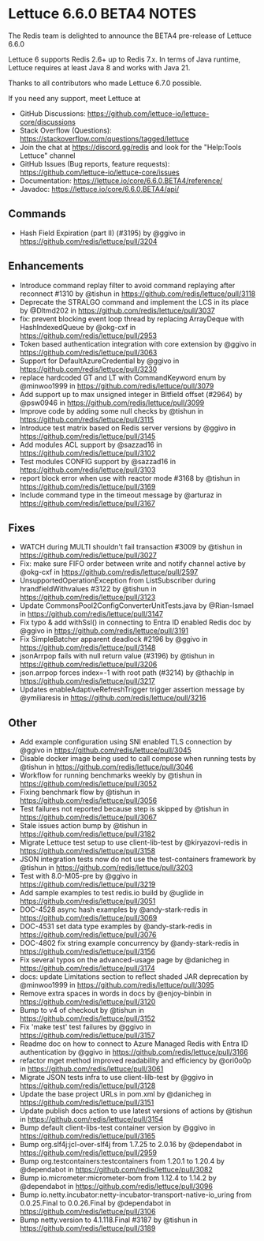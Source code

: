 Lettuce 6.6.0 BETA4 NOTES
==============================

The Redis team is delighted to announce the BETA4 pre-release of Lettuce 6.6.0

Lettuce 6 supports Redis 2.6+ up to Redis 7.x. In terms of Java runtime, Lettuce requires
at least Java 8 and works with Java 21.

Thanks to all contributors who made Lettuce 6.7.0 possible.

If you need any support, meet Lettuce at

* GitHub Discussions: https://github.com/lettuce-io/lettuce-core/discussions
* Stack Overflow (Questions): https://stackoverflow.com/questions/tagged/lettuce
* Join the chat at https://discord.gg/redis and look for the "Help:Tools Lettuce" channel 
* GitHub Issues (Bug reports, feature requests): https://github.com/lettuce-io/lettuce-core/issues
* Documentation: https://lettuce.io/core/6.6.0.BETA4/reference/
* Javadoc: https://lettuce.io/core/6.6.0.BETA4/api/

Commands
--------
* Hash Field Expiration (part II) (#3195) by @ggivo in https://github.com/redis/lettuce/pull/3204

Enhancements
------------
* Introduce command replay filter to avoid command replaying after reconnect #1310 by @tishun in https://github.com/redis/lettuce/pull/3118
* Deprecate the STRALGO command and implement the LCS in its place by @Dltmd202 in https://github.com/redis/lettuce/pull/3037
* fix: prevent blocking event loop thread by replacing ArrayDeque with HashIndexedQueue by @okg-cxf in https://github.com/redis/lettuce/pull/2953
* Token based authentication integration with core extension by @ggivo in https://github.com/redis/lettuce/pull/3063
* Support for DefaultAzureCredential by @ggivo in https://github.com/redis/lettuce/pull/3230
* replace hardcoded GT and LT with CommandKeyword enum by @minwoo1999 in https://github.com/redis/lettuce/pull/3079
* Add support up to max unsigned integer in Bitfield offset (#2964) by @psw0946 in https://github.com/redis/lettuce/pull/3099
* Improve code by adding some null checks by @tishun in https://github.com/redis/lettuce/pull/3115
* Introduce test matrix based on Redis server versions by @ggivo in https://github.com/redis/lettuce/pull/3145
* Add modules ACL support by @sazzad16 in https://github.com/redis/lettuce/pull/3102
* Test modules CONFIG support by @sazzad16 in https://github.com/redis/lettuce/pull/3103
* report block error when use with reactor mode #3168 by @tishun in https://github.com/redis/lettuce/pull/3169
* Include command type in the timeout message by @arturaz in https://github.com/redis/lettuce/pull/3167

Fixes
-----
* WATCH during MULTI shouldn't fail transaction #3009 by @tishun in https://github.com/redis/lettuce/pull/3027
* Fix: make sure FIFO order between write and notify channel active by @okg-cxf in https://github.com/redis/lettuce/pull/2597
* UnsupportedOperationException from ListSubscriber during hrandfieldWithvalues #3122 by @tishun in https://github.com/redis/lettuce/pull/3123
* Update CommonsPool2ConfigConverterUnitTests.java by @Rian-Ismael in https://github.com/redis/lettuce/pull/3147
* Fix typo & add withSsl() in  connecting to Entra ID enabled Redis doc by @ggivo in https://github.com/redis/lettuce/pull/3191
* Fix SimpleBatcher apparent deadlock #2196 by @ggivo in https://github.com/redis/lettuce/pull/3148
* jsonArrpop fails with null return value (#3196) by @tishun in https://github.com/redis/lettuce/pull/3206
* json.arrpop forces index=-1 with root path (#3214) by @thachlp in https://github.com/redis/lettuce/pull/3217
* Updates enableAdaptiveRefreshTrigger trigger assertion message by @ymiliaresis in https://github.com/redis/lettuce/pull/3216

Other
-----
* Add example configuration using SNI enabled TLS connection by @ggivo in https://github.com/redis/lettuce/pull/3045
* Disable docker image being used to call compose when running tests by @tishun in https://github.com/redis/lettuce/pull/3046
* Workflow for running benchmarks weekly by @tishun in https://github.com/redis/lettuce/pull/3052
* Fixing benchmark flow by @tishun in https://github.com/redis/lettuce/pull/3056
* Test failures not reported because step is skipped by @tishun in https://github.com/redis/lettuce/pull/3067
* Stale issues action bump by @tishun in https://github.com/redis/lettuce/pull/3182
* Migrate Lettuce test setup to use client-lib-test by @kiryazovi-redis in https://github.com/redis/lettuce/pull/3158
* JSON integration tests now do not use the test-containers framework by @tishun in https://github.com/redis/lettuce/pull/3203
* Test with 8.0-M05-pre by @ggivo in https://github.com/redis/lettuce/pull/3219
* Add sample examples to test redis.io build by @uglide in https://github.com/redis/lettuce/pull/3051
* DOC-4528 async hash examples by @andy-stark-redis in https://github.com/redis/lettuce/pull/3069
* DOC-4531 set data type examples by @andy-stark-redis in https://github.com/redis/lettuce/pull/3076
* DOC-4802 fix string example concurrency by @andy-stark-redis in https://github.com/redis/lettuce/pull/3156
* Fix several typos on the advanced-usage page by @danicheg in https://github.com/redis/lettuce/pull/3174
* docs: update Limitations section to reflect shaded JAR deprecation by @minwoo1999 in https://github.com/redis/lettuce/pull/3095
* Remove extra spaces in words in docs by @enjoy-binbin in https://github.com/redis/lettuce/pull/3120
* Bump to v4 of checkout by @tishun in https://github.com/redis/lettuce/pull/3152
* Fix 'make test' test failures by @ggivo in https://github.com/redis/lettuce/pull/3157
* Readme doc on how to connect to Azure Managed Redis with Entra ID authentication by @ggivo in https://github.com/redis/lettuce/pull/3166
* refactor mget method improved readability and efficiency by @ori0o0p in https://github.com/redis/lettuce/pull/3061
* Migrate JSON tests infra to use client-lilb-test  by @ggivo in https://github.com/redis/lettuce/pull/3128
* Update the base project URLs in pom.xml by @danicheg in https://github.com/redis/lettuce/pull/3151
* Update publish docs action to use latest versions of actions by @tishun in https://github.com/redis/lettuce/pull/3154
* Bump default client-libs-test container version by @ggivo in https://github.com/redis/lettuce/pull/3165
* Bump org.slf4j:jcl-over-slf4j from 1.7.25 to 2.0.16 by @dependabot in https://github.com/redis/lettuce/pull/2959
* Bump org.testcontainers:testcontainers from 1.20.1 to 1.20.4 by @dependabot in https://github.com/redis/lettuce/pull/3082
* Bump io.micrometer:micrometer-bom from 1.12.4 to 1.14.2 by @dependabot in https://github.com/redis/lettuce/pull/3096
* Bump io.netty.incubator:netty-incubator-transport-native-io_uring from 0.0.25.Final to 0.0.26.Final by @dependabot in https://github.com/redis/lettuce/pull/3106
* Bump netty.version to 4.1.118.Final #3187 by @tishun in https://github.com/redis/lettuce/pull/3189
